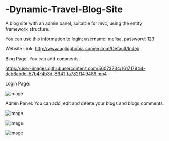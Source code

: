 # -Dynamic-Travel-Blog-Site

A blog site with an admin panel, suitable for mvc, using the entity framework structure.

You can use this information to login;
username: melisa, password: 123

Website Link: http://www.agliophobia.somee.com/Default/Index

Blog Page: You can add comments.

https://user-images.githubusercontent.com/56073734/161717944-dcb6abdc-57b4-4b3d-8941-fa782f149489.mp4


Login Page:

![image](https://user-images.githubusercontent.com/56073734/161714811-94c6a5c5-4e68-4224-a41a-4cd18242c6fc.png)

Admin Panel: You can add, edit and delete your blogs and blogs comments.

![image](https://user-images.githubusercontent.com/56073734/161715284-6a0f207d-99b9-4950-a76d-b426f5342c6e.png)


![image](https://user-images.githubusercontent.com/56073734/161715341-e709f055-1e81-43ef-b2e5-af3ed44497e6.png)


![image](https://user-images.githubusercontent.com/56073734/161715189-caad1156-5f9c-44aa-8a4d-40c0e0ac9f27.png)




